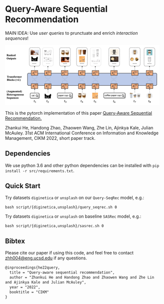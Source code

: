 # Query-Aware Sequential Recommendation

MAIN IDEA: Use *user queries* to prunctuate and enrich *interaction sequences*!

![Introduction](./image/intro.jpg)

This is the pytorch implementation of this paper [Query-Aware Sequential Recommendation.](https://cseweb.ucsd.edu/~jmcauley/pdfs/cikm22c.pdf) 

Zhankui He, Handong Zhao, Zhaowen Wang, Zhe Lin, Ajinkya Kale, Julian McAuley. 31st ACM International Conference on Information and Knowledge Management, CIKM 2022, short paper track.


## Dependencies

We use python 3.6 and other python dependencies can be installed with `pip install -r src/requirements.txt`.

## Quick Start

Try datasets `diginetica` or `unsplash` on our `Query-SeqRec` model, e.g.:

```
bash script/{diginetica,unsplash}/query_seqrec.sh 0
```


Try datasets `diginetica` or `unsplash` on baseline `SASRec` model, e.g.:

```
bash script/{diginetica,unsplash}/sasrec.sh 0
```


## Bibtex

Please cite our paper if using this code, and feel free to contact [zhh004@eng.ucsd.edu](zhh004@eng.ucsd.edu) if any questions.

```text
@inproceedings{he22query,
  title = "Query-aware sequential recommendation",
  author = "Zhankui He and Handong Zhao and Zhaowen Wang and Zhe Lin and Ajinkya Kale and Julian McAuley",
  year = "2022",
  booktitle = "CIKM"
}
```
